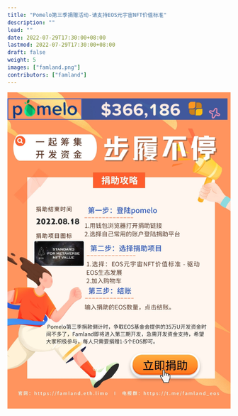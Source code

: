 ```yaml
---
title: "Pomelo第三季捐赠活动-请支持EOS元宇宙NFT价值标准"
description: ""
lead: ""
date: 2022-07-29T17:30:00+08:00
lastmod: 2022-07-29T17:30:00+08:00
draft: false
weight: 5
images: ["famland.png"]
contributors: ["famland"]
---
```


[![](photo_2022-08-06_21-46-19.jpg)](https://pomelo.io/grants/eosnftvalue)
